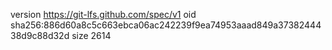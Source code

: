 version https://git-lfs.github.com/spec/v1
oid sha256:886d60a8c5c663ebca06ac242239f9ea74953aaad849a3738244438d9c88d32d
size 2614
